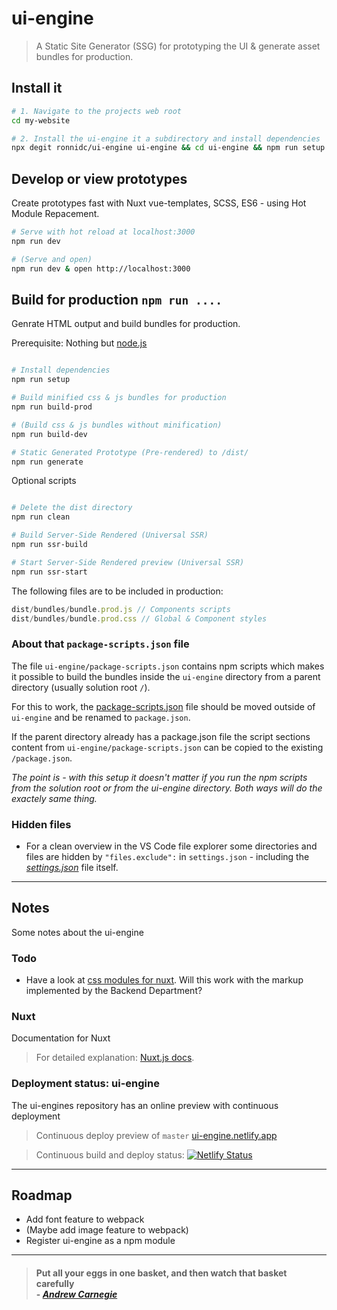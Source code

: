 # ui-engine

> A Static Site Generator (SSG) for prototyping the UI & generate asset bundles for production.

## Install it
``` bash
# 1. Navigate to the projects web root
cd my-website

# 2. Install the ui-engine it a subdirectory and install dependencies
npx degit ronnidc/ui-engine ui-engine && cd ui-engine && npm run setup
```

## Develop or view prototypes

Create prototypes fast with Nuxt vue-templates, SCSS, ES6 - using Hot Module Repacement. 

``` bash
# Serve with hot reload at localhost:3000
npm run dev

# (Serve and open)
npm run dev & open http://localhost:3000
```

## Build for production `npm run ....`

Genrate HTML output and build bundles for production. 

Prerequisite: Nothing but [node.js](https://nodejs.org/)

``` bash

# Install dependencies
npm run setup

# Build minified css & js bundles for production
npm run build-prod

# (Build css & js bundles without minification)
npm run build-dev

# Static Generated Prototype (Pre-rendered) to /dist/
npm run generate

```

Optional scripts

``` bash

# Delete the dist directory
npm run clean

# Build Server-Side Rendered (Universal SSR)
npm run ssr-build

# Start Server-Side Rendered preview (Universal SSR)
npm run ssr-start

```

The following files are to be included in production:

```js
dist/bundles/bundle.prod.js // Components scripts
dist/bundles/bundle.prod.css // Global & Component styles
```

### About that `package-scripts.json` file

The file `ui-engine/package-scripts.json` contains npm scripts which makes it possible to build the bundles inside the `ui-engine` directory from a parent directory (usually solution root `/`). 

For this to work, the [package-scripts.json](./package-scripts.json) file should be moved outside of `ui-engine` and be renamed to `package.json`. 

If the parent directory already has a package.json file the script sections content from `ui-engine/package-scripts.json` can be copied to the existing `/package.json`.

*The point is - with this setup it doesn't matter if you run the npm scripts from the solution root or from the ui-engine directory. Both ways will do the exactely same thing.*

### Hidden files

- For a clean overview in the VS Code file explorer some directories and files are hidden by `"files.exclude":` in `settings.json` - including the *[settings.json](.vscode/settings.json)* file itself.

____

## Notes

Some notes about the ui-engine

### Todo
- Have a look at [css modules for nuxt](https://dev.to/fridanyvall/css-modules-in-nuxt-js-815). Will this work with the markup implemented by the Backend Department?

### Nuxt

Documentation for Nuxt

> For detailed explanation: [Nuxt.js docs](https://nuxtjs.org).

### Deployment status: ui-engine

The ui-engines repository has an online preview with continuous deployment

> Continuous deploy preview of `master` [ui-engine.netlify.app](https://ui-engine.netlify.app/)

> Continuous build and deploy status: [![Netlify Status](https://api.netlify.com/api/v1/badges/556a9a47-583d-4fec-b77e-2e3d27452050/deploy-status)](https://app.netlify.com/sites/vue-engine/deploys) 

____

## Roadmap

- Add font feature to webpack
- (Maybe add image feature to webpack)
- Register ui-engine as a npm module

____

> #### Put all your eggs in one basket, and then watch that basket carefully <br /> - *[Andrew Carnegie](https://en.wikipedia.org/wiki/Andrew_Carnegie)*
